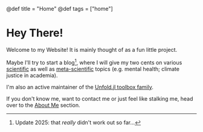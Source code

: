 @def title = "Home"
@def tags = ["home"]

# Hey There!

Welcome to my Website! It is mainly thought of as a fun little project. 

Maybe I'll try to start a blog[^1], where I will give my two cents on various [scientific](/blog/science) as well as  [meta-scientific](/blog/meta_science/) topics (e.g. mental health; climate justice in academia). 

I'm also an active maintainer of the [Unfold.jl toolbox family](https://unfoldtoolbox.github.io/UnfoldDocs/main/). 

If you don't know me, want to contact me or just feel like stalking me, head over to the [About Me](/AboutMe/) section.


[^1]: Update 2025: that _really_ didn't work out so far...

